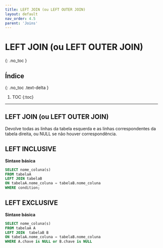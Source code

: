 ```yaml
---
title: LEFT JOIN (ou LEFT OUTER JOIN)
layout: default
nav_order: 4.5
parent: 'Joins'
---
```




# LEFT JOIN (ou LEFT OUTER JOIN)
{: .no_toc }

## Índice
{: .no_toc .text-delta }

1. TOC
{:toc}

---

## LEFT JOIN (ou LEFT OUTER JOIN)

Devolve todas as linhas da tabela esquerda e as linhas correspondentes da tabela direita, ou NULL se não houver correspondência.

## LEFT INCLUSIVE

**Sintaxe básica**

```sql
SELECT nome_coluna(s)
FROM tabelaA
LEFT JOIN tabelaB
ON tabelaA.nome_coluna = tabelaB.nome_coluna
WHERE condition; 
```

## LEFT EXCLUSIVE

**Sintaxe básica**

```sql
SELECT nome_coluna(s)
FROM tabelaA A
LEFT JOIN  tabelaB B
ON tabelaA.nome_coluna = tabelaB.nome_coluna
WHERE A.chave is NULL or B.chave is NULL
```

<br>